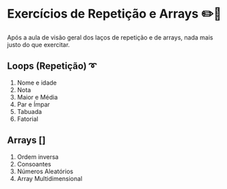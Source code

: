 # Exercícios de Repetição e Arrays ✏️📘 

Após a aula de visão geral dos laços de repetição e de arrays, nada mais justo do que exercitar.

## Loops (Repetição) ➰

 1. Nome e idade
 1. Nota
 1. Maior e Média
 1. Par e Ímpar
 1. Tabuada
 1. Fatorial


## Arrays []

 1. Ordem inversa
 1. Consoantes
 1. Números Aleatórios
 1. Array Multidimensional



